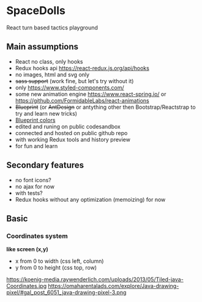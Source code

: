 # SpaceDolls

React turn based tactics playground

## Main assumptions

- React no class, only hooks
- Redux hooks api https://react-redux.js.org/api/hooks
- no images, html and svg only
- ~~sass support~~ (work fine, but let's try without it)
- only https://www.styled-components.com/
- some new animation engine https://www.react-spring.io/ or https://github.com/FormidableLabs/react-animations
- ~~Blueprint~~ (or ~~AntDesign~~ or antything other then Bootstrap/Reactstrap to try and learn new tricks)
- [Blueprint colors](https://blueprintjs.com/docs/#core/colors)
- edited and runing on public codesandbox
- connected and hosted on public github repo
- with working Redux tools and history preview
- for fun and learn

## Secondary features

- no font icons?
- no ajax for now
- with tests?
- Redux hooks without any optimization (memoizing) for now

## Basic

### Coordinates system

**like screen (x,y)**

- x from 0 to width (css left, column)
- y from 0 to height (css top, row)

https://koenig-media.raywenderlich.com/uploads/2013/05/Tiled-java-Coordinates.jpg
https://omaharentalads.com/explore/Java-drawing-pixel/#gal_post_6051_java-drawing-pixel-3.png
